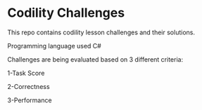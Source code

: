 # Codility Challenges

This repo contains codility lesson challenges and their solutions. 

Programming language used C#

Challenges are being evaluated based on 3 different criteria:

1-Task Score

2-Correctness

3-Performance

